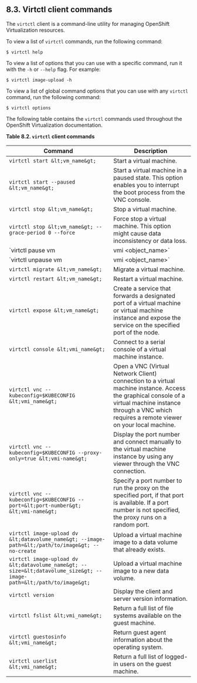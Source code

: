 ## 8.3. Virtctl client commands




The `virtctl` client is a command-line utility for managing OpenShift Virtualization resources.

To view a list of `virtctl` commands, run the following command:

```
$ virtctl help
```

To view a list of options that you can use with a specific command, run it with the `-h` or `--help` flag. For example:

```
$ virtctl image-upload -h
```

To view a list of global command options that you can use with any `virtctl` command, run the following command:

```
$ virtctl options
```

The following table contains the `virtctl` commands used throughout the OpenShift Virtualization documentation.


<span id="idm139667245738176"></span>
 **Table 8.2. `virtctl` client commands** 

| Command | Description |
| --- | --- |
|  `virtctl start &lt;vm_name&gt;` | Start a virtual machine. |
|  `virtctl start --paused &lt;vm_name&gt;` | Start a virtual machine in a paused state. This option enables you to interrupt the boot process from the VNC console. |
|  `virtctl stop &lt;vm_name&gt;` | Stop a virtual machine. |
|  `virtctl stop &lt;vm_name&gt; --grace-period 0 --force` | Force stop a virtual machine. This option might cause data inconsistency or data loss. |
|  `virtctl pause vm|vmi &lt;object_name&gt;` | Pause a virtual machine or virtual machine instance. The machine state is kept in memory. |
|  `virtctl unpause vm|vmi &lt;object_name&gt;` | Unpause a virtual machine or virtual machine instance. |
|  `virtctl migrate &lt;vm_name&gt;` | Migrate a virtual machine. |
|  `virtctl restart &lt;vm_name&gt;` | Restart a virtual machine. |
|  `virtctl expose &lt;vm_name&gt;` | Create a service that forwards a designated port of a virtual machine or virtual machine instance and expose the service on the specified port of the node. |
|  `virtctl console &lt;vmi_name&gt;` | Connect to a serial console of a virtual machine instance. |
|  `virtctl vnc --kubeconfig=$KUBECONFIG &lt;vmi_name&gt;` | Open a VNC (Virtual Network Client) connection to a virtual machine instance. Access the graphical console of a virtual machine instance through a VNC which requires a remote viewer on your local machine. |
|  `virtctl vnc --kubeconfig=$KUBECONFIG --proxy-only=true &lt;vmi-name&gt;` | Display the port number and connect manually to the virtual machine instance by using any viewer through the VNC connection. |
|  `virtctl vnc --kubeconfig=$KUBECONFIG --port=&lt;port-number&gt; &lt;vmi-name&gt;` | Specify a port number to run the proxy on the specified port, if that port is available. If a port number is not specified, the proxy runs on a random port. |
|  `virtctl image-upload dv &lt;datavolume_name&gt; --image-path=&lt;/path/to/image&gt; --no-create` | Upload a virtual machine image to a data volume that already exists. |
|  `virtctl image-upload dv &lt;datavolume_name&gt; --size=&lt;datavolume_size&gt; --image-path=&lt;/path/to/image&gt;` | Upload a virtual machine image to a new data volume. |
|  `virtctl version` | Display the client and server version information. |
|  `virtctl fslist &lt;vmi_name&gt;` | Return a full list of file systems available on the guest machine. |
|  `virtctl guestosinfo &lt;vmi_name&gt;` | Return guest agent information about the operating system. |
|  `virtctl userlist &lt;vmi_name&gt;` | Return a full list of logged-in users on the guest machine. |




